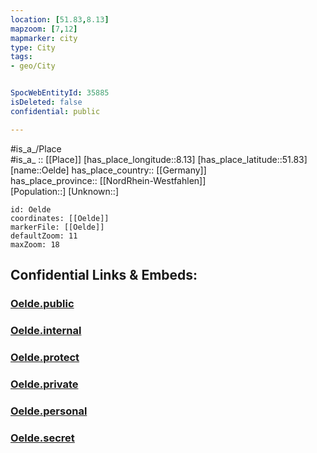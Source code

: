 ```yaml
---
location: [51.83,8.13] 
mapzoom: [7,12] 
mapmarker: city 
type: City
tags:
- geo/City


SpocWebEntityId: 35885
isDeleted: false
confidential: public

---
```

#is_a_/Place  
#is_a_ :: [[Place]] 
[has_place_longitude::8.13] 
[has_place_latitude::51.83] 
[name::Oelde] 
has_place_country:: [[Germany]]  
has_place_province:: [[NordRhein-Westfahlen]]  
[Population::] 
[Unknown::] 


```leaflet
id: Oelde
coordinates: [[Oelde]] 
markerFile: [[Oelde]] 
defaultZoom: 11 
maxZoom: 18
```


## Confidential Links & Embeds: 

### [Oelde.public](/_public/\Earth\Continent\Europe\Europe~Central\Germany\Germany~West\Nordrhein-Westfalen\counties~NW\Warendorf\cities~WarendorfOelde.public.md) 

### [Oelde.internal](/_internal/\Earth\Continent\Europe\Europe~Central\Germany\Germany~West\Nordrhein-Westfalen\counties~NW\Warendorf\cities~WarendorfOelde.internal.md) 

### [Oelde.protect](/_protect/\Earth\Continent\Europe\Europe~Central\Germany\Germany~West\Nordrhein-Westfalen\counties~NW\Warendorf\cities~WarendorfOelde.protect.md) 

### [Oelde.private](/_private/\Earth\Continent\Europe\Europe~Central\Germany\Germany~West\Nordrhein-Westfalen\counties~NW\Warendorf\cities~WarendorfOelde.private.md) 

### [Oelde.personal](/_personal/\Earth\Continent\Europe\Europe~Central\Germany\Germany~West\Nordrhein-Westfalen\counties~NW\Warendorf\cities~WarendorfOelde.personal.md) 

### [Oelde.secret](/_secret/\Earth\Continent\Europe\Europe~Central\Germany\Germany~West\Nordrhein-Westfalen\counties~NW\Warendorf\cities~WarendorfOelde.secret.md)

